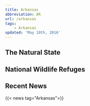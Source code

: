 ```yaml
---
title: Arkansas
abbreviation: AR
url: /arkansas
tags:
    - Arkansas
updated: 'May 10th, 2016'
---
```


## The Natural State

## National Wildlife Refuges
<section id="map" class="state-refuges-map"></section>

## Recent News
{{< news tag="Arkansas">}}
